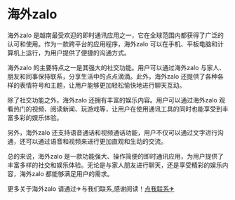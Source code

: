 # 海外zalo

海外zalo 是越南最受欢迎的即时通讯应用之一，它在全球范围内都获得了广泛的认可和使用。作为一款跨平台的应用程序，海外zalo 可以在手机、平板电脑和计算机上运行，为用户提供了便捷的沟通方式。

海外zalo 的主要特点之一是其强大的社交功能。用户可以通过海外zalo 与家人、朋友和同事保持联系，分享生活中的点点滴滴。此外，海外zalo 还提供了各种各样的表情符号和主题，让用户能够更加轻松愉快地进行聊天互动。

除了社交功能之外，海外zalo 还拥有丰富的娱乐内容。用户可以通过海外zalo 观看热门的视频、阅读新闻、玩游戏等，让用户在使用通讯工具的同时也能享受到丰富多彩的娱乐体验。

另外，海外zalo 还支持语音通话和视频通话功能，用户不仅可以通过文字进行沟通，还可以通过语音和视频来进行更加直观和生动的交流。

总的来说，海外zalo 是一款功能强大、操作简便的即时通讯应用，为用户提供了丰富多样的社交和娱乐体验。无论是与家人朋友进行聊天，还是享受精彩的娱乐内容，海外zalo 都能够满足用户的需求。

更多关于海外zalo 请通过✈与我们联系,感谢阅读！[点我联系✈](https://hk.G208.com)
